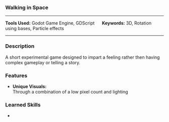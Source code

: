 ### **Walking in Space**

---
**Tools Used:** Godot Game Engine, GDScript &nbsp;&nbsp;&nbsp;&nbsp; **Keywords:** 3D, Rotation using bases, Particle effects

---
### Description
A short experimental game designed to impart a feeling rather then having complex gameplay or telling a story.


### Features
- **Unique Visuals:**  
Through a combination of a low pixel count and lighting


### Learned Skills
- 
